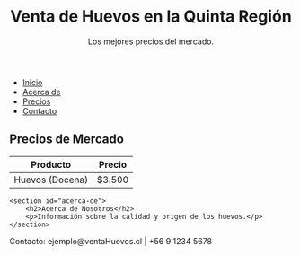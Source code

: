 <!DOCTYPE html>
<html lang="es">
<head> <link rel="stylesheet" href="estilos.css">
    <meta charset="UTF-8">
    <meta name="viewport" content="width=device-width, initial-scale=1.0">
    <title>Venta de Huevos - Quinta Región</title>
</head>
<body>

<header>
    <h1>Venta de Huevos en la Quinta Región</h1>
    <p>Los mejores precios del mercado.</p>
</header>

<nav>
    <ul>
        <li><a href="#inicio">Inicio</a></li>
        <li><a href="#acerca-de">Acerca de</a></li>
        <li><a href="#precios">Precios</a></li>
        <li><a href="#contacto">Contacto</a></li>
    </ul>
</nav>

<main>
    <section id="precios">
        <h2>Precios de Mercado</h2>
        <table>
            <thead>
                <tr>
                    <th>Producto</th>
                    <th>Precio</th>
                </tr>
            </thead>
            <tbody>
                <!-- Los precios se actualizarán aquí -->
                <tr>
                    <td>Huevos (Docena)</td>
                    <td>$3.500</td>
                </tr>
                <!-- Más productos y precios -->
            </tbody>
        </table>
    </section>

    <section id="acerca-de">
        <h2>Acerca de Nosotros</h2>
        <p>Información sobre la calidad y origen de los huevos.</p>
    </section>
</main>

<footer>
    <p>Contacto: ejemplo@ventaHuevos.cl | +56 9 1234 5678</p>
</footer>

</body>
</html>
